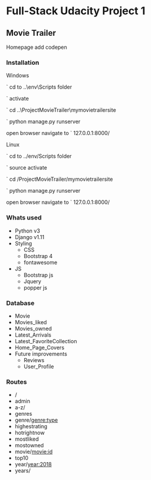 # Full-Stack Udacity Project 1

## Movie Trailer
Homepage
add codepen

### Installation

Windows 

` cd to ..\env\Scripts  folder

` activate

` cd ..\ProjectMovieTrailer\mymovietrailersite 

` python manage.py runserver

open browser navigate to ` 127.0.0.1:8000/


Linux

` cd to ../env/Scripts  folder

` source activate

` cd /ProjectMovieTrailer/mymovietrailersite

` python manage.py runserver


open browser navigate to ` 127.0.0.1:8000/

### Whats used 
- Python v3
- Django v1.11
- Styling
    - CSS
    - Bootstrap 4
    - fontawesome
- JS
    - Bootstrap js
    - Jquery
    - popper js
 
### Database
- Movie
- Movies_liked
- Movies_owned
- Latest_Arrivals
- Latest_FavoriteCollection
- Home_Page_Covers
- Future improvements
    - Reviews
    - User_Profile

### Routes
- /
- admin
- a-z/<letter>
- genres
- genre/<genre:type>
- highestrating
- hotrightnow
- mostliked
- mostowned
- movie/<movie:id>
- top10
- year/<year:2018>
- years/
